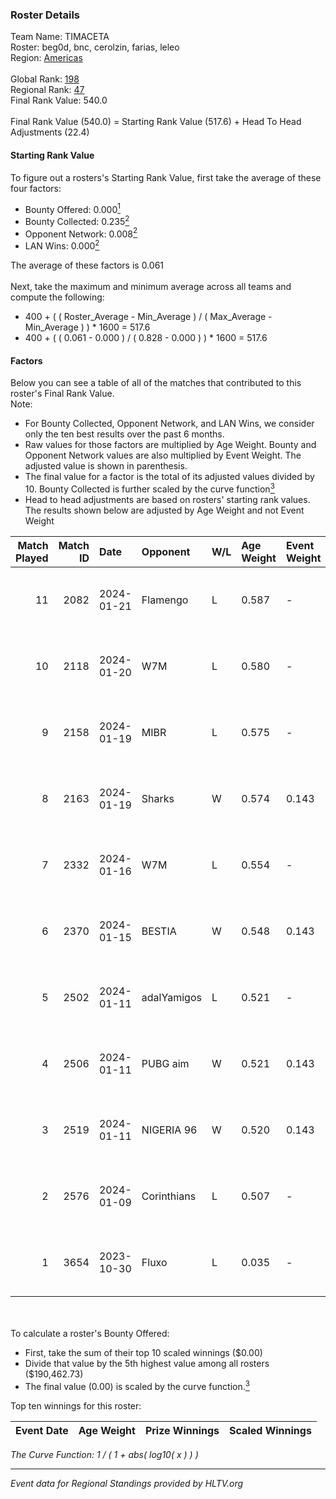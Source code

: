 ### Roster Details<br />
Team Name: TIMACETA<br />
Roster: beg0d, bnc, cerolzin, farias, leleo<br />
Region: [Americas]( ../standings_americas.md)<br />
<br />
Global Rank: [198](../standings_global.md)<br />
Regional Rank: [47]( ../standings_americas.md)<br />
Final Rank Value:  540.0<br />
<br />
Final Rank Value (540.0) = Starting Rank Value (517.6) + Head To Head Adjustments (22.4)<br />

#### Starting Rank Value<br />
To figure out a rosters's Starting Rank Value, first take the average of these four factors:<br />
- Bounty Offered: 0.000[<sup>1</sup>](#table2)
- Bounty Collected: 0.235[<sup>2</sup>](#table1)
- Opponent Network: 0.008[<sup>2</sup>](#table1)
- LAN Wins: 0.000[<sup>2</sup>](#table1)

The average of these factors is 0.061<br />
<br />
Next, take the maximum and minimum average across all teams and compute the following:<br />
- 400 + ( ( Roster_Average - Min_Average ) / ( Max_Average - Min_Average ) ) * 1600 = 517.6
- 400 + ( ( 0.061 - 0.000 ) / ( 0.828 - 0.000 ) ) * 1600 = 517.6


#### Factors<br />
Below you can see a table of all of the matches that contributed to this roster's Final Rank Value.<br />
Note:<br />

- For Bounty Collected, Opponent Network, and LAN Wins, we consider only the ten best results over the past 6 months.
- Raw values for those factors are multiplied by Age Weight. Bounty and Opponent Network values are also multiplied by Event Weight. The adjusted value is shown in parenthesis.
- The final value for a factor is the total of its adjusted values divided by 10. Bounty Collected is further scaled by the curve function[<sup>3</sup>](#curveFunction)
- Head to head adjustments are based on rosters' starting rank values. The results shown below are adjusted by Age Weight and not Event Weight
<span id="table1"></span><br />


| Match Played | Match ID | Date       | Opponent    | W/L | Age Weight | Event Weight | Bounty Collected | Opponent Network | LAN Wins  | H2H Adj. | Roster                              |
| -: | -: | :- | :- | :- | :- | :- | :- | :- | :- | -: | :- |
|           11 |     2082 | 2024-01-21 | Flamengo    | L   | 0.587      | -            | -                | -                | -         |    -7.69 | beg0d, bnc, cerolzin, farias, leleo |
|           10 |     2118 | 2024-01-20 | W7M         | L   | 0.580      | -            | -                | -                | -         |    -2.87 | beg0d, bnc, cerolzin, farias, leleo |
|            9 |     2158 | 2024-01-19 | MIBR        | L   | 0.575      | -            | -                | -                | -         |    -0.16 | beg0d, bnc, cerolzin, farias, leleo |
|            8 |     2163 | 2024-01-19 | Sharks      | W   | 0.574      | 0.143        | 0.040 (0.003)    | 0.532 (0.044)    | 0 (0.000) |    16.34 | beg0d, bnc, cerolzin, farias, leleo |
|            7 |     2332 | 2024-01-16 | W7M         | L   | 0.554      | -            | -                | -                | -         |    -2.67 | beg0d, bnc, cerolzin, farias, leleo |
|            6 |     2370 | 2024-01-15 | BESTIA      | W   | 0.548      | 0.143        | 0.029 (0.002)    | 0.455 (0.036)    | 0 (0.000) |    14.75 | beg0d, bnc, cerolzin, farias, leleo |
|            5 |     2502 | 2024-01-11 | adalYamigos | L   | 0.521      | -            | -                | -                | -         |    -4.41 | beg0d, bnc, cerolzin, farias, leleo |
|            4 |     2506 | 2024-01-11 | PUBG aim    | W   | 0.521      | 0.143        | 0.000 (0.000)    | 0.059 (0.004)    | 0 (0.000) |     8.52 | beg0d, bnc, cerolzin, farias, leleo |
|            3 |     2519 | 2024-01-11 | NIGERIA 96  | W   | 0.520      | 0.143        | 0.000 (0.000)    | 0.000 (0.000)    | 0 (0.000) |     5.63 | beg0d, bnc, cerolzin, farias, leleo |
|            2 |     2576 | 2024-01-09 | Corinthians | L   | 0.507      | -            | -                | -                | -         |    -4.96 | beg0d, bnc, cerolzin, farias, leleo |
|            1 |     3654 | 2023-10-30 | Fluxo       | L   | 0.035      | -            | -                | -                | -         |    -0.05 | beg0d, bnc, cerolzin, farias, leleo |

<br />
<span id="table2"></span><br />
To calculate a roster's Bounty Offered:<br />

- First, take the sum of their top 10 scaled winnings ($0.00)
- Divide that value by the 5th highest value among all rosters ($190,462.73)
- The final value (0.00) is scaled by the curve function.[<sup>3</sup>](#curveFunction)

Top ten winnings for this roster:<br />

| Event Date | Age Weight | Prize Winnings | Scaled Winnings |
| :- | -: | :- | :- |


<span id="curveFunction"></span>_The Curve Function: 1 / ( 1 + abs( log10( x ) ) )_<br />

---
_Event data for Regional Standings provided by HLTV.org_<br />
